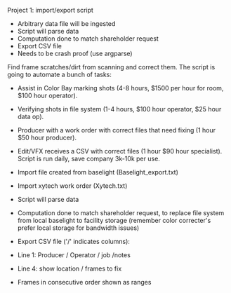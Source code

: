 Project 1: import/export script
* Arbitrary data file will be ingested
* Script will parse data
* Computation done to match shareholder request
* Export CSV file
* Needs to be crash proof (use argparse)

Find frame scratches/dirt from scanning and correct them.
The script is going to automate a bunch of tasks:
* Assist in Color Bay marking shots (4-8 hours, $1500 per hour for room, $100 hour operator).
* Verifying shots in file system (1-4 hours, $100 hour operator, $25 hour data op).
* Producer with a work order with correct files that need fixing (1 hour $50 hour producer).
* Edit/VFX receives a CSV with correct files (1 hour $90 hour specialist).
Script is run daily, save company 3k-10k per use.

* Import file created from baselight (Baselight_export.txt)
* Import xytech work order (Xytech.txt)
* Script will parse data
* Computation done to match shareholder request, to replace file system from local baselight to facility
storage (remember color correcter's prefer local storage for bandwidth issues)
* Export CSV file ('/' indicates columns):
* Line 1: Producer / Operator / job /notes
* Line 4: show location / frames to fix
* Frames in consecutive order shown as ranges
